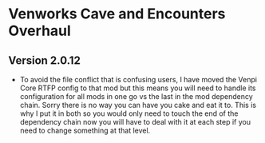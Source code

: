 # Venworks Cave and Encounters Overhaul

## Version 2.0.12
* To avoid the file conflict that is confusing users, I have moved the Venpi Core RTFP config to that mod but this means you will need to handle its configuration for all mods in one go vs the last in the mod dependency chain. Sorry there is no way you can have you cake and eat it to. This is why I put it in both so you would only need to touch the end of the dependency chain now you will have to deal with it at each step if you need to change something at that level.
